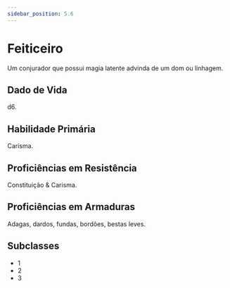 ```yaml
---
sidebar_position: 5.6
---
```

# Feiticeiro
Um conjurador que possui magia latente
advinda de um dom ou linhagem.

## Dado de Vida
d6.

## Habilidade Primária
Carisma.

## Proficiências em Resistência
Constituição & Carisma.

## Proficiências em Armaduras
Adagas, dardos, fundas, bordões,
bestas leves.

## Subclasses
- 1
- 2
- 3